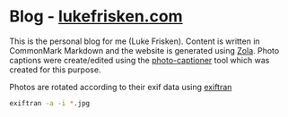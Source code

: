 # Blog - [lukefrisken.com](http://lukefrisken.com)

This is the personal blog for me (Luke Frisken). Content is written in
CommonMark Markdown and the website is generated using
[Zola](https://www.getzola.org/). Photo captions were create/edited
using the [photo-captioner](https://github.com/kellpossible/photo-captioner)
tool which was created for this purpose.

Photos are rotated according to their exif data using [exiftran](https://linux.die.net/man/1/exiftran)

```sh
exiftran -a -i *.jpg
```
